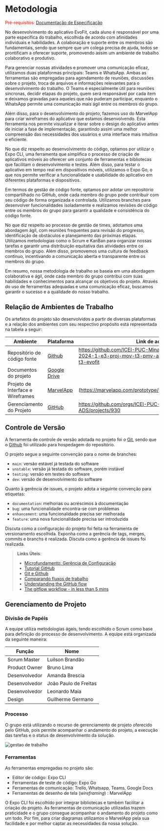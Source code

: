 
# Metodologia

<span style="color:red">Pré-requisitos: <a href="2-Especificação do Projeto.md"> Documentação de Especificação</a></span>

No desenvolvimento do aplicativo EvoFit, cada aluno é responsável por uma parte específica do trabalho, escolhida de acordo com afinidades individuais e habilidades. A colaboração e suporte entre os membros são fundamentais, sendo que sempre que um colega precisa de ajuda, todos se prontificam a oferecer suporte, promovendo assim um ambiente de trabalho colaborativo e produtivo.

Para gerenciar nossas atividades e promover uma comunicação eficaz, utilizamos duas plataformas principais: Teams e WhatsApp. Ambas as ferramentas são empregadas para agendamento de reuniões, discussões sobre o projeto, troca de arquivos e informações relevantes para o desenvolvimento do trabalho. O Teams é especialmente útil para reuniões síncronas, decidir etapas do projeto, quem será responsável por cada item e deixamos gravadas para aqueles que não puderam participar, enquanto o WhatsApp permite uma comunicação mais ágil entre os membros do grupo.

Além disso, para o desenvolvimento do projeto, fazemos uso do MarvelApp para criar wireframes do aplicativo que estamos desenvolvendo. Esta ferramenta nos permite visualizar e iterar sobre o design do aplicativo antes de iniciar a fase de implementação, garantindo assim uma melhor compreensão das necessidades dos usuários e uma interface mais intuitiva e eficiente.

No que diz respeito ao desenvolvimento do código, optamos por utilizar o Expo CLI, uma ferramenta que simplifica o processo de criação de aplicativos móveis ao oferecer um conjunto de ferramentas e bibliotecas que facilitam o desenvolvimento e testes. Além disso, para testar o aplicativo em tempo real em dispositivos móveis, utilizamos o Expo Go, o que nos permite verificar a funcionalidade e usabilidade do aplicativo em diferentes plataformas e dispositivos.

Em termos de gestão de código fonte, optamos por adotar um repositório compartilhado no GitHub, onde cada membro do grupo pode contribuir com seu código de forma organizada e controlada. Utilizamos branches para desenvolver funcionalidades isoladamente e realizamos revisões de código entre os membros do grupo para garantir a qualidade e consistência do código fonte.

No que diz respeito ao processo de gestão de times, adotamos uma abordagem ágil, com reuniões frequentes para revisão do progresso, identificação de obstáculos e planejamento das próximas etapas. Utilizamos metodologias como o Scrum e KanBan para organizar nossas tarefas e garantir uma distribuição equitativa das atividades entre os membros do grupo. Além disso, promovemos uma cultura de feedback contínuo, incentivando a comunicação aberta e transparente entre os membros do grupo.

Em resumo, nossa metodologia de trabalho se baseia em uma abordagem colaborativa e ágil, onde cada membro do grupo contribui com suas habilidades e conhecimentos para alcançar os objetivos do projeto. Através do uso de ferramentas adequadas e uma comunicação eficaz, buscamos garantir o sucesso e a qualidade do nosso trabalho.

## Relação de Ambientes de Trabalho

Os artefatos do projeto são desenvolvidos a partir de diversas plataformas e a relação dos ambientes com seu respectivo propósito está representada na tabela a seguir:

| Ambiente  | Plataforma | Link de acesso |
| ------------- | ------------- | ------------- |
| Repositório de código fonte  | [Github](https://github.com/)  | https://github.com/ICEI-PUC-Minas-PMV-ADS/pmv-ads-2024-1-e3-proj-mov-t3-pmv-ads-2023-1-e3-proj-mov-t3-evofit
| Documentos do projeto  | [Google Drive](https://drive.google.com)  | |
| Projeto de Interface e  Wireframes  | [MarvelApp](https://marvelapp.com/)  | (https://marvelapp.com/prototype/10addg24/screen/94215564) |
| Gerenciamento do Projeto  | [GitHub](https://github.com/)  | https://github.com/orgs/ICEI-PUC-Minas-PMV-ADS/projects/930 |



## Controle de Versão

A ferramenta de controle de versão adotada no projeto foi o
[Git](https://git-scm.com/), sendo que o [Github](https://github.com)
foi utilizado para hospedagem do repositório.

O projeto segue a seguinte convenção para o nome de branches:

- `main`: versão estável já testada do software
- `unstable`: versão já testada do software, porém instável
- `testing`: versão em testes do software
- `dev`: versão de desenvolvimento do software

Quanto à gerência de issues, o projeto adota a seguinte convenção para
etiquetas:

- `documentation`: melhorias ou acréscimos à documentação
- `bug`: uma funcionalidade encontra-se com problemas
- `enhancement`: uma funcionalidade precisa ser melhorada
- `feature`: uma nova funcionalidade precisa ser introduzida

Discuta como a configuração do projeto foi feita na ferramenta de versionamento escolhida. Exponha como a gerência de tags, merges, commits e branchs é realizada. Discuta como a gerência de issues foi realizada.

> **Links Úteis**:
> - [Microfundamento: Gerência de Configuração](https://pucminas.instructure.com/courses/87878/)
> - [Tutorial GitHub](https://guides.github.com/activities/hello-world/)
> - [Git e Github](https://www.youtube.com/playlist?list=PLHz_AreHm4dm7ZULPAmadvNhH6vk9oNZA)
>  - [Comparando fluxos de trabalho](https://www.atlassian.com/br/git/tutorials/comparing-workflows)
> - [Understanding the GitHub flow](https://guides.github.com/introduction/flow/)
> - [The gitflow workflow - in less than 5 mins](https://www.youtube.com/watch?v=1SXpE08hvGs)

## Gerenciamento de Projeto

### Divisão de Papéis

 A equipe utiliza metodologias ágeis, tendo escolhido o Scrum como base para definição do processo de desenvolvimento. A equipe está organizada da seguinte maneira:

| Função  | Nome |
| ------------- | ------------- |
| Scrum Master  | Luilson Brandão  |
| Product Owner  | Bruno Lima  |
| Desenvolvedor  | Amanda Brescia  |
| Desenvolvedor  |  João Paulo de Freitas |
| Desenvolvedor  | Leonardo Maia  |
| Design | Guilherme Germano  |


### Processo

O grupo está utilizando o recurso de gerenciamento de projeto oferecido pelo GitHub, pois permite acompanhar o andamento do projeto, a execução das tarefas e o status de desenvolvimento da solução.

![gestao de trabalho ](https://github.com/ICEI-PUC-Minas-PMV-ADS/pmv-ads-2024-1-e3-proj-mov-t3-pmv-ads-2023-1-e3-proj-mov-t3-evofit/assets/121675519/5abc9e61-1c5c-4da7-82a0-4a9edac758dc)


### Ferramentas

As ferramentas empregadas no projeto são:

- Editor de código: Expo CLI
- Ferramentas de teste de código: Expo Go
- Ferramentas de comunicação: Trello, Whatsapp, Teams, Google Docs
- Ferramentas de desenho de tela (_wireframing_) : MarvelApp



 O Expo CLI foi escolhido por integrar bibliotecas e também facilitar a criação do projeto. As ferramentas de comunicação utilizadas trazem praticidade e o grupo consegue acompanhar o andamento do projeto como um todo. Por fim, para criar diagramas utilizamos o MarvelApp pela sua facilidade e por melhor captar as necessidades da nossa solução.
